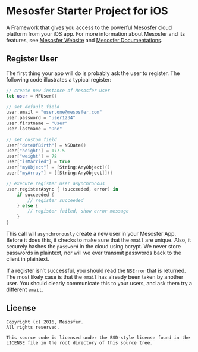 # Mesosfer Starter Project for iOS #


A Framework that gives you access to the powerful Mesosfer cloud platform from your iOS app. 
For more information about Mesosfer and its features, see [Mesosfer Website][mesosfer.com] and [Mesosfer Documentations][docs].

## Register User
The first thing your app will do is probably ask the user to register. The following code illustrates a typical register:

```swift
// create new instance of Mesosfer User
let user = MFUser()

// set default field
user.email = "user.one@mesosfer.com"
user.password = "user1234"
user.firstname = "User"
user.lastname = "One"

// set custom field
user["dateOfBirth"] = NSDate()
user["height"] = 177.5
user["weight"] = 78
user["isMarried"] = true
user["myObject"] = [String:AnyObject]()
user["myArray"] = [[String:AnyObject]]()

// execute register user asynchronous
user.registerAsync { (succeeded, error) in
    if succeeded {
        // register succeeded
    } else {
        // register failed, show error message
    }
}
```

This call will `asynchronously` create a new user in your Mesosfer App. Before it does this, it checks to make sure that the `email` are unique. Also, it securely hashes the `password` in the cloud using bcrypt. We never store passwords in plaintext, nor will we ever transmit passwords back to the client in plaintext.

If a register isn’t successful, you should read the `NSError` that is returned. The most likely case is that the `email` has already been taken by another user. You should clearly communicate this to your users, and ask them try a different `email`.

## License
    Copyright (c) 2016, Mesosfer.
    All rights reserved.

    This source code is licensed under the BSD-style license found in the
    LICENSE file in the root directory of this source tree.

[mesosfer.com]:https://mesosfer.com
[docs]:https://docs.mesosfer.com/
[cloud]:https://cloud.mesosfer.com/
[framework]:https://github.com/mesosfer/Mesosfer-iOS/releases/latest
